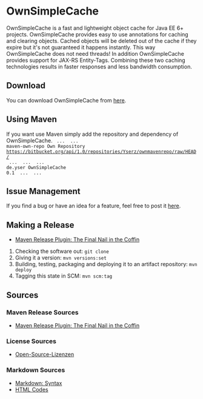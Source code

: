 # OwnSimpleCache
OwnSimpleCache is a fast and lightweight object cache for Java EE 6+ projects.
OwnSimpleCache provides easy to use annotations for caching and clearing objects.
Cached objects will be deleted out of the cache if they expire but it's not guaranteed it happens instantly.
This way OwnSimpleCache does not need threads!
In addition OwnSimpleCache provides support for JAX-RS Entity-Tags. 
Combining these two caching technologies results in faster responses and less bandwidth consumption.

## Download
You can download OwnSimpleCache from <a href="https://bitbucket.org/api/1.0/repositories/Yserz/ownmavenrepo/raw/HEAD/de/yser/OwnSimpleCache/0.1/OwnSimpleCache-0.1.jar" type="application/octet-stream">here</a>.

## Using Maven
If you want use Maven simply add the repository and dependency of OwnSimpleCache.
<code>
...
<repositories>
    ...
    <repository>
        <id>maven-own-repo</id>
        <name>Own Repository</name>
        <url>https://bitbucket.org/api/1.0/repositories/Yserz/ownmavenrepo/raw/HEAD/</url>
    </repository>
    ...
</repositories>
...
<dependencies>
    ...
    <dependency>
        <groupId>de.yser</groupId>
        <artifactId>OwnSimpleCache</artifactId>
        <version>0.1</version>
    </dependency>
    ...
<dependencies>
...
</code>

## Issue Management
If you find a bug or have an idea for a feature, feel free to post it [here](https://github.com/Yserz/OwnSimpleCache/issues).

## Making a Release
- [Maven Release Plugin: The Final Nail in the Coffin](http://axelfontaine.com/blog/final-nail.html)

1. Checking the software out: <code>git clone</code>
2. Giving it a version: <code>mvn versions:set</code>
3. Building, testing, packaging and deploying it to an artifact repository: <code>mvn deploy</code>
4. Tagging this state in SCM: <code>mvn scm:tag</code>

## Sources

### Maven Release Sources
- [Maven Release Plugin: The Final Nail in the Coffin](http://axelfontaine.com/blog/final-nail.html)

### License Sources
- [Open-Source-Lizenzen](http://www.heise.de/open/artikel/Open-Source-Lizenzen-221957.html)

### Markdown Sources
- [Markdown: Syntax](http://daringfireball.net/projects/markdown/syntax)
- [HTML Codes](http://character-code.com/arrows-html-codes.php)
